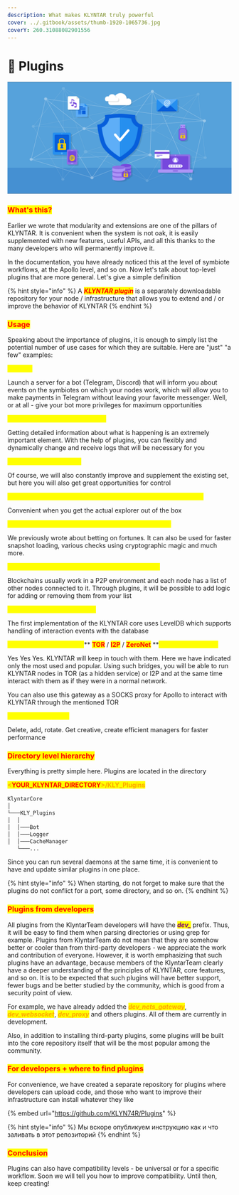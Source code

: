 ```yaml
---
description: What makes KLYNTAR truly powerful
cover: ../.gitbook/assets/thumb-1920-1065736.jpg
coverY: 260.31088082901556
---
```


# 🔌 Plugins

![](<../.gitbook/assets/image (18).png>)

### <mark style="color:red;">What's this?</mark>

Earlier we wrote that modularity and extensions are one of the pillars of KLYNTAR. It is convenient when the system is not oak, it is easily supplemented with new features, useful APIs, and all this thanks to the many developers who will permanently improve it.

In the documentation, you have already noticed this at the level of symbiote workflows, at the Apollo level, and so on. Now let's talk about top-level plugins that are more general. Let's give a simple definition

{% hint style="info" %}
A _<mark style="color:red;">**KLYNTAR plugin**</mark>_ is a separately downloadable repository for your node / infrastructure that allows you to extend and / or improve the behavior of KLYNTAR
{% endhint %}

### <mark style="color:red;">**Usage**</mark>

Speaking about the importance of plugins, it is enough to simply list the potential number of use cases for which they are suitable. Here are "just" "a few" examples:

<mark style="color:yellow;">**For bots**</mark>

Launch a server for a bot (Telegram, Discord) that will inform you about events on the symbiotes on which your nodes work, which will allow you to make payments in Telegram without leaving your favorite messenger. Well, or at all - give your bot more privileges for maximum opportunities

<mark style="color:yellow;">**For custom logging mechanisms**</mark>

Getting detailed information about what is happening is an extremely important element. With the help of plugins, you can flexibly and dynamically change and receive logs that will be necessary for you

<mark style="color:yellow;">**To extend available APIs**</mark>

Of course, we will also constantly improve and supplement the existing set, but here you will also get great opportunities for control

<mark style="color:yellow;">**For dynamic removal of telemetry, launching your explorers, etc.**</mark>

Convenient when you get the actual explorer out of the box

<mark style="color:yellow;">**To run snapshot validation, compression, and transfer**</mark>

We previously wrote about betting on fortunes. It can also be used for faster snapshot loading, various checks using cryptographic magic and much more.

<mark style="color:yellow;">**To dynamically generate a list of connected nodes**</mark>

Blockchains usually work in a P2P environment and each node has a list of other nodes connected to it. Through plugins, it will be possible to add logic for adding or removing them from your list

<mark style="color:yellow;">**To set listeners for DB events**</mark>

The first implementation of the KLYNTAR core uses LevelDB which supports handling of interaction events with the database

<mark style="color:yellow;">**To install gateways in the**</mark>** **<mark style="color:red;">**TOR**</mark>** **<mark style="color:yellow;">**/**</mark>** **<mark style="color:red;">**I2P**</mark>** **<mark style="color:yellow;">**/**</mark>** **<mark style="color:red;">**ZeroNet**</mark>** **<mark style="color:yellow;">**network and others**</mark>

Yes Yes Yes. KLYNTAR will keep in touch with them. Here we have indicated only the most used and popular. Using such bridges, you will be able to run KLYNTAR nodes in TOR (as a hidden service) or I2P and at the same time interact with them as if they were in a normal network.

You can also use this gateway as a SOCKS proxy for Apollo to interact with KLYNTAR through the mentioned TOR

<mark style="color:yellow;">**For cache managers**</mark>

Delete, add, rotate. Get creative, create efficient managers for faster performance

### <mark style="color:red;">Directory level hierarchy</mark>&#x20;

Everything is pretty simple here. Plugins are located in the directory

<mark style="color:orange;">**<**</mark><mark style="color:red;">**YOUR\_KLYNTAR\_DIRECTORY**</mark><mark style="color:orange;">**>/KLY\_Plugins**</mark>

```
KlyntarCore
│     
└───KLY_Plugins
│  │
│  │───Bot
│  │───Logger
│  │───CacheManager
   └───...
```

Since you can run several daemons at the same time, it is convenient to have and update similar plugins in one place.

{% hint style="info" %}
When starting, do not forget to make sure that the plugins do not conflict for a port, some directory, and so on.
{% endhint %}

### <mark style="color:red;">Plugins from developers</mark>

All plugins from the KlyntarTeam developers will have the _<mark style="color:purple;">**dev\_**</mark>_ prefix. Thus, it will be easy to find them when parsing directories or using grep for example. Plugins from KlyntarTeam do not mean that they are somehow better or cooler than from third-party developers - we appreciate the work and contribution of everyone. However, it is worth emphasizing that such plugins have an advantage, because members of the KlyntarTeam clearly have a deeper understanding of the principles of KLYNTAR, core features, and so on. It is to be expected that such plugins will have better support, fewer bugs and be better studied by the community, which is good from a security point of view.

For example, we have already added the _<mark style="color:orange;">**dev\_nets\_gateway**</mark>_, _<mark style="color:orange;">**dev\_websocket**</mark>_, _<mark style="color:orange;">**dev\_proxy**</mark>_ and others plugins. All of them are currently in development.

Also, in addition to installing third-party plugins, some plugins will be built into the core repository itself that will be the most popular among the community.

### <mark style="color:red;">For developers + where to find plugins</mark>

For convenience, we have created a separate repository for plugins where developers can upload code, and those who want to improve their infrastructure can install whatever they like

{% embed url="https://github.com/KLYN74R/Plugins" %}

{% hint style="info" %}
Мы вскоре опубликуем инструкцию как и что заливать в этот репозиторий
{% endhint %}

### <mark style="color:red;">**Conclusion**</mark>

Plugins can also have compatibility levels - be universal or for a specific workflow. Soon we will tell you how to improve compatibility. Until then, keep creating!
